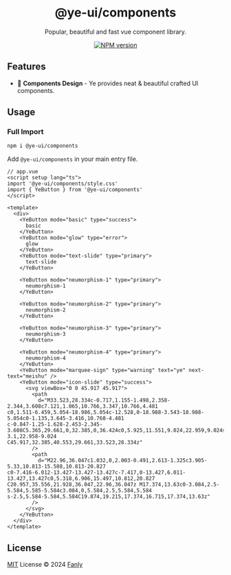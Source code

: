 <h1 align="center">@ye-ui/components</h1>
<p align="center">Popular, beautiful and fast vue component library.</p>
<p align="center">
<a href="https://www.npmjs.com/package/onu-ui"><img src="https://img.shields.io/npm/v/@ye-ui/components?color=c95f8b&amp;label=" alt="NPM version"></a></p>

## Features

- 🌈 **Components Design** - Ye provides neat & beautiful crafted UI components.

## Usage

### Full Import

```bash
npm i @ye-ui/components
```

Add `@ye-ui/components` in your main entry file.

```vue
// app.vue
<script setup lang="ts">
import '@ye-ui/components/style.css'
import { YeButton } from '@ye-ui/components'
</script>

<template>
  <div>
    <YeButton mode="basic" type="success">
      basic
    </YeButton>
    <YeButton mode="glow" type="error">
      glow
    </YeButton>
    <YeButton mode="text-slide" type="primary">
      text-slide
    </YeButton>

    <YeButton mode="neumorphism-1" type="primary">
      neumorphism-1
    </YeButton>

    <YeButton mode="neumorphism-2" type="primary">
      neumorphism-2
    </YeButton>

    <YeButton mode="neumorphism-3" type="primary">
      neumorphism-3
    </YeButton>

    <YeButton mode="neumorphism-4" type="primary">
      neumorphism-4
    </YeButton>
    <YeButton mode="marquee-sign" type="warning" text="ye" next-text="meishu" />
    <YeButton mode="icon-slide" type="success">
      <svg viewBox="0 0 45.917 45.917">
        <path
          d="M33.523,28.334c-0.717,1.155-1.498,2.358-2.344,3.608c7.121,1.065,10.766,3.347,10.766,4.481
c0,1.511-6.459,5.054-18.986,5.054c-12.528,0-18.988-3.543-18.988-5.054c0-1.135,3.645-3.416,10.768-4.481
c-0.847-1.25-1.628-2.453-2.345-3.608C5.365,29.661,0,32.385,0,36.424c0,5.925,11.551,9.024,22.959,9.024s22.958-3.1,22.958-9.024
C45.917,32.385,40.553,29.661,33.523,28.334z"
        />
        <path
          d="M22.96,36.047c1.032,0,2.003-0.491,2.613-1.325c3.905-5.33,10.813-15.508,10.813-20.827
c0-7.416-6.012-13.427-13.427-13.427c-7.417,0-13.427,6.011-13.427,13.427c0,5.318,6.906,15.497,10.812,20.827
C20.957,35.556,21.928,36.047,22.96,36.047z M17.374,13.63c0-3.084,2.5-5.584,5.585-5.584c3.084,0,5.584,2.5,5.584,5.584
s-2.5,5.584-5.584,5.584C19.874,19.215,17.374,16.715,17.374,13.63z"
        />
      </svg>
    </YeButton>
  </div>
</template>
```

## License

[MIT](https://github.com/fanly/ye-ui/blob/main/LICENSE) License © 2024 [Fanly](https://github.com/fanly)
